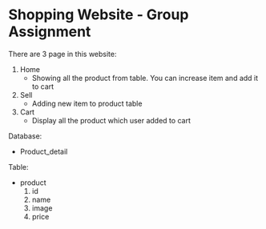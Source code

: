# Shopping Website - Group Assignment
There are 3 page in this website:
1. Home
   - Showing all the product from table. You can increase item and add it to cart
3. Sell
   - Adding new item to product table
5. Cart
   - Display all the product which user added to cart


Database:
- Product_detail


Table:
- product
  1. id
  2. name
  3. image
  4. price
